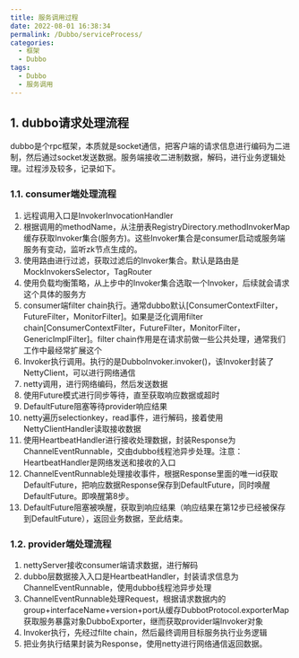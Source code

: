 ```yaml
---
title: 服务调用过程
date: 2022-08-01 16:38:34
permalink: /Dubbo/serviceProcess/
categories:
  - 框架
  - Dubbo
tags:
  - Dubbo
  - 服务调用
---
```


## 1. dubbo请求处理流程
dubbo是个rpc框架，本质就是socket通信，把客户端的请求信息进行编码为二进制，然后通过socket发送数据。服务端接收二进制数据，解码，进行业务逻辑处理。过程涉及较多，记录如下。

### 1.1. consumer端处理流程

1. 远程调用入口是InvokerInvocationHandler
1. 根据调用的methodName，从注册表RegistryDirectory.methodInvokerMap缓存获取Invoker集合(服务方)。这些Invoker集合是consumer启动或服务端服务有变动，监听zk节点生成的。
1. 使用路由进行过滤，获取过滤后的Invoker集合。默认是路由是MockInvokersSelector，TagRouter
1. 使用负载均衡策略，从上步中的Invoker集合选取一个Invoker，后续就会请求这个具体的服务方
1. consumer端filter chain执行。通常dubbo默认[ConsumerContextFilter，FutureFilter，MonitorFilter]。如果是泛化调用filter chain[ConsumerContextFilter，FutureFilter，MonitorFilter，GenericImplFilter]。filter chain作用是在请求前做一些公共处理，通常我们工作中最经常扩展这个
1. Invoker执行调用。执行的是DubboInvoker.invoker()，该Invoker封装了NettyClient，可以进行网络通信
1. netty调用，进行网络编码，然后发送数据
1. 使用Future模式进行同步等待，直至获取响应数据或超时
1. DefaultFuture阻塞等待provider响应结果
1. netty遍历selectionkey，read事件，进行解码，接着使用NettyClientHandler读取接收数据
1. 使用HeartbeatHandler进行接收处理数据，封装Response为ChannelEventRunnable，交由dubbo线程池异步处理。注意：HeartbeatHandler是网络发送和接收的入口
1. ChannelEventRunnable处理接收事件，根据Response里面的唯一id获取DefaultFuture，把响应数据Response保存到DefaultFuture，同时唤醒DefaultFuture。即唤醒第8步。
1. DefaultFuture阻塞被唤醒，获取到响应结果（响应结果在第12步已经被保存到DefaultFuture），返回业务数据，至此结束。

### 1.2. provider端处理流程

1. nettyServer接收consumer端请求数据，进行解码
1. dubbo层数据接入入口是HeartbeatHandler，封装请求信息为ChannelEventRunnable，使用dubbo线程池异步处理
1. ChannelEventRunnable处理Request，根据请求数据内的group+interfaceName+version+port从缓存DubbotProtocol.exporterMap获取服务暴露对象DubboExporter，继而获取provider端Invoker对象
1. Invoker执行，先经过filte chain，然后最终调用目标服务执行业务逻辑
1. 把业务执行结果封装为Response，使用netty进行网络通信返回数据。
